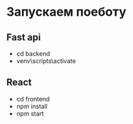 ﻿# Запускаем поеботу

 ## Fast api

 * cd backend
 * venv\scripts\activate


 ## React

 * cd frontend
 * npm install
 * npm start
